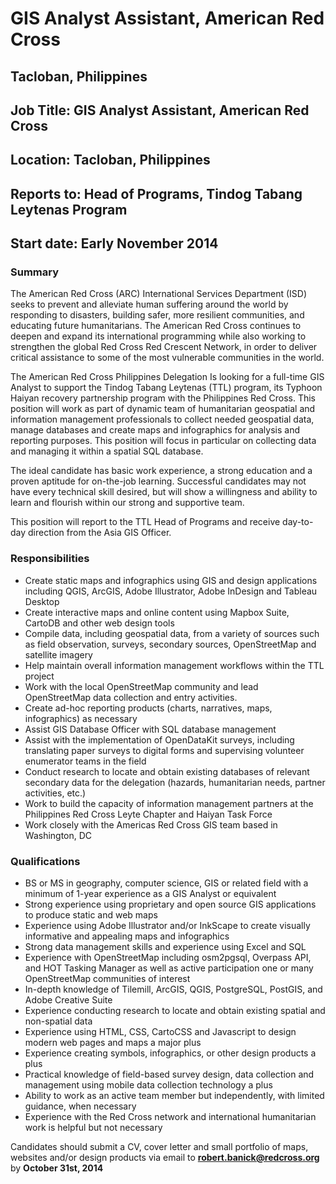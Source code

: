 # GIS Analyst Assistant, American Red Cross
## Tacloban, Philippines

## Job Title: GIS Analyst Assistant, American Red Cross
## Location: Tacloban, Philippines
## Reports to: Head of Programs, Tindog Tabang Leytenas Program
## Start date: Early November 2014

### Summary
The American Red Cross (ARC) International Services Department (ISD) seeks to prevent and alleviate human suffering around the world by responding to disasters, building safer, more resilient communities, and educating future humanitarians. The American Red Cross continues to deepen and expand its international programming while also working to strengthen the global Red Cross Red Crescent Network, in order to deliver critical assistance to some of the most vulnerable communities in the world.

The American Red Cross Philippines Delegation Is looking for a full-time GIS Analyst to support the Tindog Tabang Leytenas (TTL) program, its Typhoon Haiyan recovery partnership program with the Philippines Red Cross. This position will work as part of dynamic team of humanitarian geospatial and information management professionals to collect needed geospatial data, manage databases and create maps and infographics for analysis and reporting purposes. This position will focus in particular on collecting data and managing it within a spatial SQL database.

The ideal candidate has basic work experience, a strong education and a proven aptitude for on-the-job learning. Successful candidates may not have every technical skill desired, but will show a willingness and ability to learn and flourish within our strong and supportive team.

This position will report to the TTL Head of Programs and receive day-to-day direction from the Asia GIS Officer.

### Responsibilities
*	Create static maps and infographics using GIS and design applications including QGIS, ArcGIS, Adobe Illustrator, Adobe InDesign and Tableau Desktop
*	Create interactive maps and online content using Mapbox Suite, CartoDB and other web design tools
*	Compile data, including geospatial data, from a variety of sources such as field observation, surveys, secondary sources, OpenStreetMap and satellite imagery
*	Help maintain overall information management workflows within the TTL project
*	Work with the local OpenStreetMap community and lead OpenStreetMap data collection and entry activities.
*	Create ad-hoc reporting products (charts, narratives, maps, infographics) as necessary
*	Assist GIS Database Officer with SQL database management 
*	Assist with the implementation of OpenDataKit surveys, including translating paper surveys to digital forms and supervising volunteer enumerator teams in the field
*	Conduct research to locate and obtain existing databases of relevant secondary data for the delegation (hazards, humanitarian needs, partner activities, etc.)
*	Work to build the capacity of information management partners at the Philippines Red Cross Leyte Chapter and Haiyan Task Force
*	Work closely with the Americas Red Cross GIS team based in Washington, DC


### Qualifications

*	BS or MS in geography, computer science, GIS or related field with a minimum of 1-year experience as a GIS Analyst or equivalent
*	Strong experience using proprietary and open source GIS applications to produce static and web maps
*	Experience using Adobe Illustrator and/or InkScape to create visually informative and appealing maps and infographics
*	Strong data management skills and experience using Excel and SQL
*	Experience with OpenStreetMap including osm2pgsql, Overpass API, and HOT Tasking Manager as well as active participation one or many OpenStreetMap communities of interest
*	In-depth knowledge of Tilemill, ArcGIS, QGIS, PostgreSQL, PostGIS, and Adobe Creative Suite
*	Experience conducting research to locate and obtain existing spatial and non-spatial data
*	Experience using HTML, CSS, CartoCSS and Javascript to design modern web pages and maps a major plus
*	Experience creating symbols, infographics, or other design products a plus
*	Practical knowledge of field-based survey design, data collection and management using mobile data collection technology a plus
*	Ability to work as an active team member but independently, with limited guidance, when necessary
*	Experience with the Red Cross network and international humanitarian work is helpful but not necessary

Candidates should submit a CV, cover letter and small portfolio of maps, websites and/or design products via email to **robert.banick@redcross.org**  by **October 31st, 2014**
